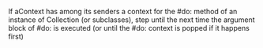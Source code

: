 If aContext has among its senders a context for the #do: method of an instance of Collection (or subclasses), step until the next time the argument block of #do: is executed (or until the #do: context is popped if it happens first)